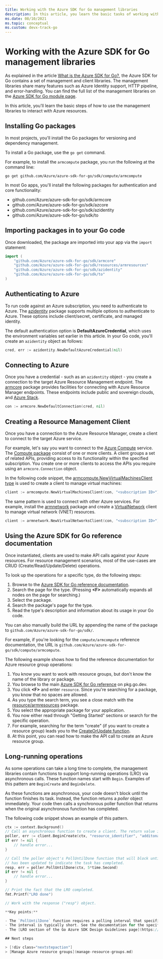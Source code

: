 ```yaml
---
title: Working with the Azure SDK for Go management libraries 
description: In this article, you learn the basic tasks of working with the Azure SDK for Go management libraries.
ms.date: 08/10/2021
ms.topic: conceptual
ms.custom: devx-track-go
---
```


# Working with the Azure SDK for Go management libraries

As explained in the article [What is the Azure SDK for Go?](overview.md), the Azure SDK for Go contains a set of management and client libraries.
The management libraries share many features such as Azure Identity support, HTTP pipeline, and error-handling.
You can find the full list of the management libraries on the [Azure SDK for Go module page](https://azure.github.io/azure-sdk/releases/latest/mgmt/go.html).

In this article, you'll learn the basic steps of how to use the management libraries to interact with Azure resources.

## Installing Go packages

In most projects, you'll install the Go packages for versioning and dependency management.

To install a Go package, use the `go get` command.

For example, to install the `armcompute` package, you run the following at the command line:

```azurecli
go get github.com/Azure/azure-sdk-for-go/sdk/compute/armcompute
```

In most Go apps, you'll install the following packages for authentication and core functionality:

- github.com/Azure/azure-sdk-for-go/sdk/armcore
- github.com/Azure/azure-sdk-for-go/sdk/azcore
- github.com/Azure/azure-sdk-for-go/sdk/azidentity
- github.com/Azure/azure-sdk-for-go/sdk/to

## Importing packages in to your Go code

Once downloaded, the package are imported into your app via the `import` statement:

```go
import (
    "github.com/Azure/azure-sdk-for-go/sdk/armcore"
    "github.com/Azure/azure-sdk-for-go/sdk/resources/armresources"
    "github.com/Azure/azure-sdk-for-go/sdk/azidentity"
    "github.com/Azure/azure-sdk-for-go/sdk/to"
)
```

## Authenticating to Azure

To run code against an Azure subscription, you need to authenticate to Azure. The [azidentity](https://pkg.go.dev/github.com/Azure/azure-sdk-for-go/sdk/azidentity) package supports multiple options to authenticate to Azure. These options include client/secret, certificate, and managed identity.

The default authentication option is **DefaultAzureCredential**, which uses the environment variables set earlier in this article. In your Go code, you'll create an `azidentity` object as follows:

```go
cred, err := azidentity.NewDefaultAzureCredential(nil)
```

## Connecting to Azure

Once you have a credential - such as an `azidentity` object - you create a connection to the target Azure Resource Management endpoint. The [armcore](https://pkg.go.dev/github.com/Azure/azure-sdk-for-go/sdk/armcore) package provides facilities for connecting with Azure Resource Manager endpoints. These endpoints include public and sovereign clouds, and [Azure Stack](https://azure.microsoft.com/overview/azure-stack/).

```go
con := armcore.NewDefaultConnection(cred, nil)
```

## Creating a Resource Management Client

Once you have a connection to the Azure Resource Manager, create a client to connect to the target Azure service.

For example, let's say you want to connect to the [Azure Compute](https://azure.microsoft.com/product-categories/compute/) service. The [Compute package](https://pkg.go.dev/github.com/Azure/azure-sdk-for-go/sdk/compute/armcompute@v0.1.0) consist of one or more clients. A client groups a set of related APIs, providing access to its functionality within the specified subscription. You create one or more clients to access the APIs you require using an `armcore.Connection` object.

In the following code snippet, the [armcompute.NewVirtualMachinesClient type](https://pkg.go.dev/github.com/Azure/azure-sdk-for-go/sdk/compute/armcompute@v0.1.0#VirtualMachinesClient) is used to create a client to manage virtual machines:

```go
client := armcompute.NewVirtualMachinesClient(con, "<subscription ID>")
```

The same pattern is used to connect with other Azure services. For example, install the [armnetwork](https://pkg.go.dev/github.com/Azure/azure-sdk-for-go/sdk/network/armnetwork) package and create a [VirtualNetwork](https://pkg.go.dev/github.com/Azure/azure-sdk-for-go/sdk/network/armnetwork#VirtualNetworksClient) client to manage virtual network (VNET) resources.

```go
client := armnetwork.NewVirtualNetworksClient(con, "<subscription ID>")
```

## Using the Azure SDK for Go reference documentation

Once instantiated, clients are used to make API calls against your Azure resources. For resource management scenarios, most of the use-cases are CRUD (Create/Read/Update/Delete) operations.

To look up the operations for a specific type, do the following steps:

1. Browse to the [Azure SDK for Go reference documentation](https://pkg.go.dev/github.com/Azure/azure-sdk-for-go/sdk).
1. Search the page for the type. (Pressing **&lt;F>** automatically expands all nodes on the page for searching.)
1. Select the package.
1. Search the package's page for the type.
1. Read the type's description and information about its usage in your Go code.

You can also manually build the URL by appending the name of the package to `github.com/Azure/azure-sdk-for-go/sdk/`. 

For example, if you're looking for the `compute/armcompute` reference documentation, the URL is `github.com/Azure/azure-sdk-for-go/sdk/compute/armcompute`.

The following example shows how to find the reference documentation for Azure resource group operations:

1. You know you want to work with resource groups, but don't know the name of the library or package.
1. You browse to the main [Azure SDK for Go reference](https://pkg.go.dev/github.com/Azure/azure-sdk-for-go) on pkg.go.dev.
1. You click **&lt;F>** and enter `resource`. Since you're searching for a package, you know that no spaces are allowed.
1. As you type the search term, you see a close match with the [resource/armresources](https://pkg.go.dev/github.com/Azure/azure-sdk-for-go/sdk/resources/armresources) package.
1. You select the appropriate package for your application.
1. You now either read through "Getting Started" sections or search for the specific operation.
1. For example, searching for the term "create" (if you want to create a resource group) leads you to the [CreateOrUpdate function](https://pkg.go.dev/github.com/Azure/azure-sdk-for-go/sdk/resources/armresources#ResourceGroupsClient.CreateOrUpdate).
1. At this point, you can read how to make the API call to create an Azure resource group.

## Long-running operations

As some operations can take a long time to complete, the management libraries contain functions to support long-running operations (LRO) via asynchronous calls. These function names start with `Begin`. Examples of this pattern are `BeginCreate` and `BeginDelete`. 

As these functions are asynchronous, your code doesn't block until the function finishes its task. Instead, the function returns a *poller* object immediately. Your code then calls a synchronous poller function that returns when the original asynchronous function has completed.

The following code snippet shows an example of this pattern.

```go
ctx := context.Background()
// Call an asynchronous function to create a client. The return value is a poller object.
poller, err := client.BeginCreate(ctx, "resource_identifier", "additonal_parameter")
if err != nil {
	// handle error...
}

// Call the poller object's PollUntilDone function that will block until the poller object
// has been updated to indicate the task has completed.
resp, err = poller.PollUntilDone(ctx, 5*time.Second)
if err != nil {
	// handle error...
}

// Print the fact that the LRO completed.
fmt.Printf("LRO done")

// Work with the response ("resp") object.

**Key points:**

- The `PollUntilDone` function requires a polling interval that specifies how often it should try to get the status.
- The interval is typically short. See the documentation for the specific Azure resource for recommended intervals.
- The [LRO section of the Go Azure SDK Design Guidelines page](https://azure.github.io/azure-sdk/golang_introduction.html#methods-invoking-long-running-operations) has a move advanced example and general guidelines for LRO.

## Next steps

> [!div class="nextstepaction"]
> [Manage Azure resource groups](manage-resource-groups.md)
